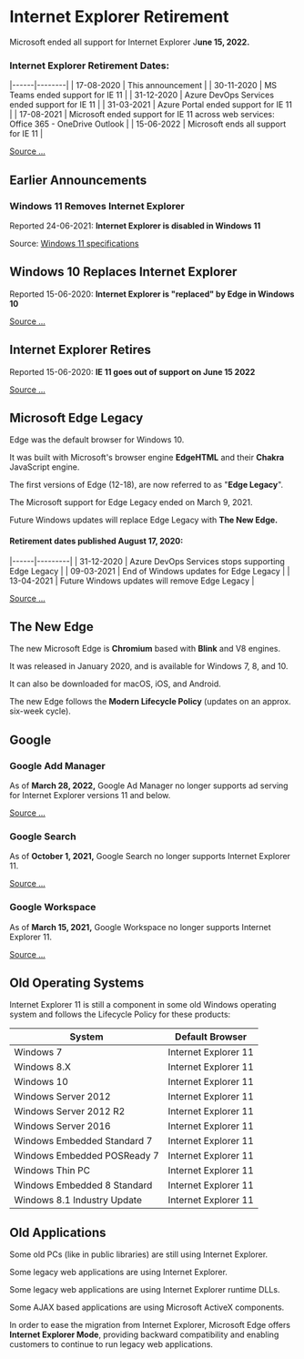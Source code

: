 # Internet Explorer Retirement

Microsoft ended all support for Internet Explorer J**une 15, 2022.**

### Internet Explorer Retirement Dates:
|------|--------|
| 17-08-2020	| This announcement |
| 30-11-2020	| MS Teams ended support for IE 11 |
| 31-12-2020	| Azure DevOps Services ended support for IE 11 |
| 31-03-2021	| Azure Portal ended support for IE 11 |
| 17-08-2021	| Microsoft ended support for IE 11 across web  services: Office 365 - OneDrive Outlook |
| 15-06-2022 |	Microsoft ends all support for IE 11 |

[Source ...](https://techcommunity.microsoft.com/t5/microsoft-365-blog/microsoft-365-apps-say-farewell-to-internet-explorer-11-and/ba-p/1591666)


## Earlier Announcements
### Windows 11 Removes Internet Explorer
Reported 24-06-2021:
**Internet Explorer is disabled in Windows 11**

Source: [Windows 11 specifications](https://www.microsoft.com/en-us/windows/windows-11-specifications?r=1#primaryR4)


## Windows 10 Replaces Internet Explorer
Reported 15-06-2020:
**Internet Explorer is "replaced" by Edge in Windows 10**

[Source ...](https://blogs.windows.com/windowsexperience/2021/05/19/the-future-of-internet-explorer-on-windows-10-is-in-microsoft-edge/)



## Internet Explorer Retires
Reported 15-06-2020:
**IE 11 goes out of support on June 15 2022**

[Source ...](https://techcommunity.microsoft.com/t5/windows-it-pro-blog/internet-explorer-11-desktop-app-retirement-faq/ba-p/2366549)



## Microsoft Edge Legacy
Edge was the default browser for Windows 10.

It was built with Microsoft's browser engine **EdgeHTML** and their **Chakra** JavaScript engine.

The first versions of Edge (12-18), are now referred to as "**Edge Legacy**".

The Microsoft support for Edge Legacy ended on March 9, 2021.

Future Windows updates will replace Edge Legacy with **The New Edge.**


#### Retirement dates published August 17, 2020:
|------|---------|
| 31-12-2020	| Azure DevOps Services stops supporting Edge Legacy |
| 09-03-2021	| End of Windows updates for Edge Legacy |
| 13-04-2021	| Future Windows updates will remove Edge Legacy |

[Source ...](https://techcommunity.microsoft.com/t5/microsoft-365-blog/microsoft-365-apps-say-farewell-to-internet-explorer-11-and/ba-p/1591666)



## The New Edge
The new Microsoft Edge is **Chromium** based with **Blink** and V8 engines.

It was released in January 2020, and is available for Windows 7, 8, and 10.

It can also be downloaded for macOS, iOS, and Android.

The new Edge follows the **Modern Lifecycle Policy** (updates on an approx. six-week cycle).



## Google
### Google Add Manager
As of **March 28, 2022,** Google Ad Manager no longer supports ad serving for Internet Explorer versions 11 and below.

[Source ...](https://support.google.com/admanager/answer/188087?hl=en)



### Google Search
As of **October 1, 2021,** Google Search no longer supports Internet Explorer 11.

[Source ...](https://9to5google.com/2021/10/01/google-search-internet-explorer-11/)



### Google Workspace
As of **March 15, 2021,** Google Workspace no longer supports Internet Explorer 11.

[Source ...](https://workspaceupdates.googleblog.com/2021/02/reminder-ending-support-for-ie11-for.html)




## Old Operating Systems
Internet Explorer 11 is still a component in some old Windows operating system and follows the Lifecycle Policy for these products:

| **System**	| **Default Browser** |
|-------|---------|
| Windows 7	| Internet Explorer 11 |
| Windows 8.X	| Internet Explorer 11 |
| Windows 10	| Internet Explorer 11 |
| Windows Server 2012	| Internet Explorer 11 |
| Windows Server 2012 R2	| Internet Explorer 11 |
| Windows Server 2016	| Internet Explorer 11 |
| Windows Embedded Standard 7	| Internet Explorer 11 |
| Windows Embedded POSReady 7	| Internet Explorer 11 |
| Windows Thin PC	| Internet Explorer 11 |
| Windows Embedded 8 Standard	| Internet Explorer 11 |
| Windows 8.1 Industry Update	| Internet Explorer 11 |



## Old Applications
Some old PCs (like in public libraries) are still using Internet Explorer.

Some legacy web applications are using Internet Explorer.

Some legacy web applications are using Internet Explorer runtime DLLs.

Some AJAX based applications are using Microsoft ActiveX components.

In order to ease the migration from Internet Explorer, Microsoft Edge offers **Internet Explorer Mode**, providing backward compatibility and enabling customers to continue to run legacy web applications.
